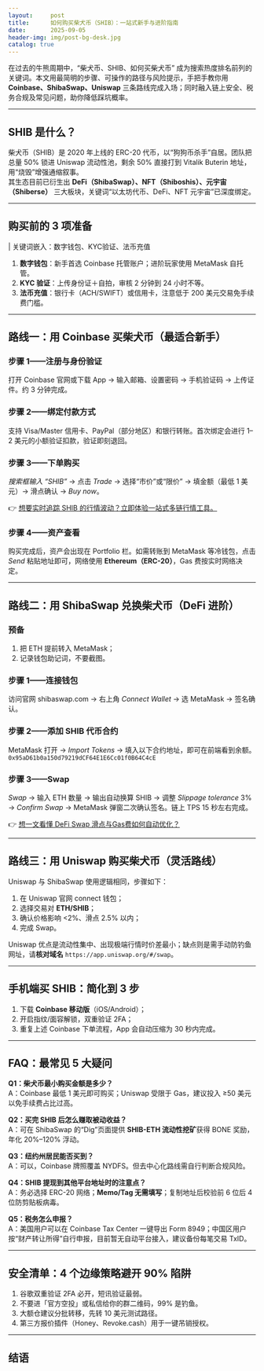 ```yaml
---
layout:     post
title:      如何购买柴犬币（SHIB）：一站式新手与进阶指南
date:       2025-09-05
header-img: img/post-bg-desk.jpg
catalog: true
---
```


在过去的牛熊周期中，“柴犬币、SHIB、如何买柴犬币” 成为搜索热度排名前列的关键词。本文用最简明的步骤、可操作的路径与风险提示，手把手教你用 **Coinbase、ShibaSwap、Uniswap** 三条路线完成入场；同时融入链上安全、税务合规及常见问题，助你降低踩坑概率。

---

## SHIB 是什么？  
柴犬币（SHIB）是 2020 年上线的 ERC-20 代币，以“狗狗币杀手”自居。团队把总量 50% 锁进 Uniswap 流动性池，剩余 50% 直接打到 Vitalik Buterin 地址，用“烧毁”增强通缩叙事。  
其生态目前已衍生出 **DeFi（ShibaSwap）、NFT（Shiboshis）、元宇宙（Shiberse）** 三大板块，关键词“以太坊代币、DeFi、NFT 元宇宙”已深度绑定。

---

## 购买前的 3 项准备  

| 关键词嵌入：数字钱包、KYC验证、法币充值  

1. **数字钱包**：新手首选 Coinbase 托管账户；进阶玩家使用 MetaMask 自托管。  
2. **KYC 验证**：上传身份证＋自拍，审核 2 分钟到 24 小时不等。  
3. **法币充值**：银行卡（ACH/SWIFT）或信用卡，注意低于 200 美元交易免手续费门槛。

---

## 路线一：用 Coinbase 买柴犬币（最适合新手）

### 步骤 1——注册与身份验证  
打开 Coinbase 官网或下载 App → 输入邮箱、设置密码 → 手机验证码 → 上传证件。约 3 分钟完成。

### 步骤 2——绑定付款方式  
支持 Visa/Master 信用卡、PayPal（部分地区）和银行转账。首次绑定会进行 1–2 美元的小额验证扣款，验证即刻退回。

### 步骤 3——下单购买  
*搜索框输入 “SHIB”* → 点击 *Trade* → 选择“市价”或“限价” → 填金额（最低 1 美元）→ 滑点确认 → *Buy now*。  

👉 [想要实时追踪 SHIB 的行情波动？立即体验一站式多链行情工具。](https://okxdog.com/)

### 步骤 4——资产查看  
购买完成后，资产会出现在 Portfolio 栏。如需转账到 MetaMask 等冷钱包，点击 *Send* 粘贴地址即可，网络使用 **Ethereum（ERC-20）**，Gas 费按实时网络决定。

---

## 路线二：用 ShibaSwap 兑换柴犬币（DeFi 进阶）

### 预备  
1. 把 ETH 提前转入 MetaMask；  
2. 记录钱包助记词，不要截图。  

### 步骤 1——连接钱包  
访问官网 shibaswap.com → 右上角 *Connect Wallet* → 选 MetaMask → 签名确认。

### 步骤 2——添加 SHIB 代币合约  
MetaMask 打开 → *Import Tokens* → 填入以下合约地址，即可在前端看到余额。  
`0x95aD61b0a150d79219dCF64E1E6Cc01f0B64C4cE`

### 步骤 3——Swap  
*Swap* → 输入 ETH 数量 → 输出自动换算 SHIB → 调整 *Slippage tolerance* 3% → *Confirm Swap* → MetaMask 弹窗二次确认签名。链上 TPS 15 秒左右完成。

👉 [想一文看懂 DeFi Swap 滑点与Gas费如何自动优化？](https://okxdog.com/)

---

## 路线三：用 Uniswap 购买柴犬币（灵活路线）

Uniswap 与 ShibaSwap 使用逻辑相同，步骤如下：  
1. 在 Uniswap 官网 connect 钱包；  
2. 选择交易对 **ETH/SHIB**；  
3. 确认价格影响 <2%、滑点 2.5% 以内；  
4. 完成 Swap。  

Uniswap 优点是流动性集中、出现极端行情时价差最小；缺点则是需手动防钓鱼网址，请**核对域名** `https://app.uniswap.org/#/swap`。

---

## 手机端买 SHIB：简化到 3 步  

1. 下载 **Coinbase 移动版**（iOS/Android）；  
2. 开启指纹/面容解锁，双重验证 2FA；  
3. 重复上述 Coinbase 下单流程，App 会自动压缩为 30 秒内完成。

---

## FAQ：最常见 5 大疑问  

**Q1：柴犬币最小购买金额是多少？**  
A：Coinbase 最低 1 美元即可购买；Uniswap 受限于 Gas，建议投入 ≥50 美元以免手续费占比过高。

**Q2：买完 SHIB 后怎么赚取被动收益？**  
A：可在 ShibaSwap 的“Dig”页面提供 **SHIB-ETH 流动性挖矿**获得 BONE 奖励，年化 20%–120% 浮动。

**Q3：纽约州居民能否买到？**  
A：可以，Coinbase 牌照覆盖 NYDFS。但去中心化路线需自行判断合规风险。

**Q4：SHIB 提现到其他平台地址时的注意点？**  
A：务必选择 ERC-20 网络；**Memo/Tag 无需填写**；复制地址后校验前 6 位后 4 位防剪贴板病毒。

**Q5：税务怎么申报？**  
A：美国用户可以在 Coinbase Tax Center 一键导出 Form 8949；中国区用户按“财产转让所得”自行申报，目前暂无自动平台接入，建议备份每笔交易 TxID。

---

## 安全清单：4 个边缘策略避开 90% 陷阱  

1. 谷歌双重验证 2FA 必开，短讯验证最弱。  
2. 不要进「官方空投」或私信给你的群二维码，99% 是钓鱼。  
3. 大额仓建议分批转移，先转 10 美元测试路径。  
4. 第三方报价插件（Honey、Revoke.cash）用于一键吊销授权。

---

## 结语